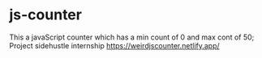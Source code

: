 # js-counter 
This a javaScript counter which has a min count of 0 and max cont of 50;
Project sidehustle internship
https://weirdjscounter.netlify.app/
